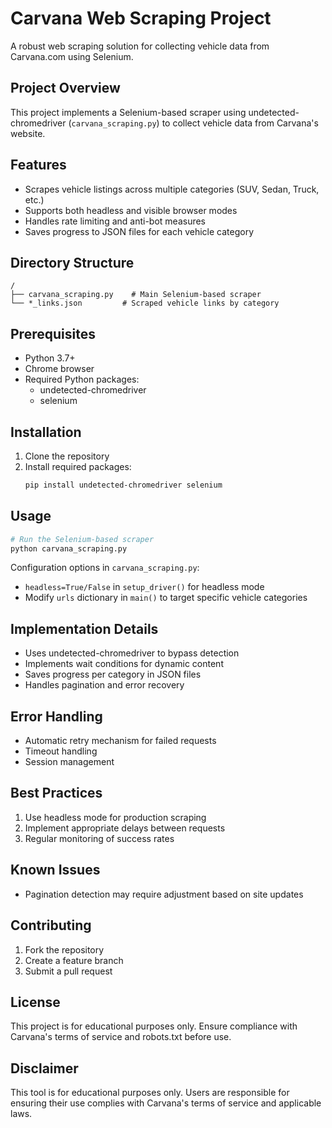# Carvana Web Scraping Project

A robust web scraping solution for collecting vehicle data from Carvana.com using Selenium.

## Project Overview

This project implements a Selenium-based scraper using undetected-chromedriver (`carvana_scraping.py`) to collect vehicle data from Carvana's website.

## Features

- Scrapes vehicle listings across multiple categories (SUV, Sedan, Truck, etc.)
- Supports both headless and visible browser modes
- Handles rate limiting and anti-bot measures
- Saves progress to JSON files for each vehicle category

## Directory Structure

```
/
├── carvana_scraping.py    # Main Selenium-based scraper
└── *_links.json         # Scraped vehicle links by category
```

## Prerequisites

- Python 3.7+
- Chrome browser
- Required Python packages:
  - undetected-chromedriver
  - selenium

## Installation

1. Clone the repository
2. Install required packages:
   ```bash
   pip install undetected-chromedriver selenium
   ```

## Usage

```python
# Run the Selenium-based scraper
python carvana_scraping.py
```

Configuration options in `carvana_scraping.py`:
- `headless=True/False` in `setup_driver()` for headless mode
- Modify `urls` dictionary in `main()` to target specific vehicle categories

## Implementation Details

- Uses undetected-chromedriver to bypass detection
- Implements wait conditions for dynamic content
- Saves progress per category in JSON files
- Handles pagination and error recovery

## Error Handling

- Automatic retry mechanism for failed requests
- Timeout handling
- Session management

## Best Practices

1. Use headless mode for production scraping
2. Implement appropriate delays between requests
3. Regular monitoring of success rates

## Known Issues

- Pagination detection may require adjustment based on site updates

## Contributing

1. Fork the repository
2. Create a feature branch
3. Submit a pull request

## License

This project is for educational purposes only. Ensure compliance with Carvana's terms of service and robots.txt before use.

## Disclaimer

This tool is for educational purposes only. Users are responsible for ensuring their use complies with Carvana's terms of service and applicable laws.